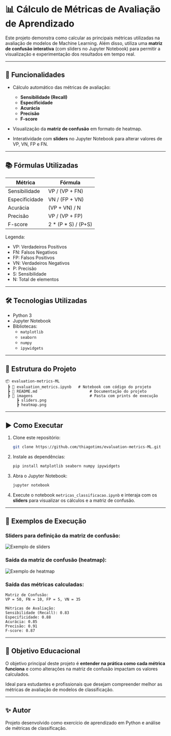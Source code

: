 # 📊 Cálculo de Métricas de Avaliação de Aprendizado

Este projeto demonstra como calcular as principais métricas utilizadas na avaliação de modelos de Machine Learning. Além disso, utiliza uma **matriz de confusão interativa** (com sliders no Jupyter Notebook) para permitir a visualização e experimentação dos resultados em tempo real.

---

## 🚀 Funcionalidades

- Cálculo automático das métricas de avaliação:
    - **Sensibilidade (Recall)**
    - **Especificidade**
    - **Acurácia**
    - **Precisão**
    - **F-score**
        
- Visualização da **matriz de confusão** em formato de heatmap.
    
- Interatividade com **sliders** no Jupyter Notebook para alterar valores de VP, VN, FP e FN.
---

## 📚 Fórmulas Utilizadas

|Métrica|Fórmula|
|---|---|
|Sensibilidade|VP / (VP + FN)|
|Especificidade|VN / (FP + VN)|
|Acurácia|(VP + VN) / N|
|Precisão|VP / (VP + FP)|
|F-score|2 * (P * S) / (P+S)|

Legenda:

- VP: Verdadeiros Positivos
- FN: Falsos Negativos
- FP: Falsos Positivos
- VN: Verdadeiros Negativos
- P: Precisão
- S: Sensibilidade
- N: Total de elementos

---

## 🛠️ Tecnologias Utilizadas

- Python 3
- Jupyter Notebook
- Bibliotecas:
    - `matplotlib`
    - `seaborn`
    - `numpy`
    - `ipywidgets`

---

## 📂 Estrutura do Projeto

```
📦 evaluation-metrics-ML
 ┣ 📜 evaluation_metrics.ipynb   # Notebook com código do projeto
 ┣ 📜 README.md                       # Documentação do projeto
 ┣ 📂 imagens                         # Pasta com prints de execução
     ┣ sliders.png
     ┣ heatmap.png
```

---

## ▶️ Como Executar

1. Clone este repositório:
    
    ```bash
    git clone https://github.com/thiagotims/evaluation-metrics-ML.git
    ```
    
2. Instale as dependências:
    
    ```bash
    pip install matplotlib seaborn numpy ipywidgets
    ```
    
3. Abra o Jupyter Notebook:
    
    ```bash
    jupyter notebook
    ```
    
4. Execute o notebook `metricas_classificacao.ipynb` e interaja com os **sliders** para visualizar os cálculos e a matriz de confusão.
    

---

## 📸 Exemplos de Execução

### Sliders para definição da matriz de confusão:

![Exemplo de sliders](https://chatgpt.com/c/imagens/sliders.png)

### Saída da matriz de confusão (heatmap):

![Exemplo de heatmap](https://chatgpt.com/c/imagens/heatmap.png)

### Saída das métricas calculadas:

```
Matriz de Confusão:
VP = 50, FN = 10, FP = 5, VN = 35

Métricas de Avaliação:
Sensibilidade (Recall): 0.83
Especificidade: 0.88
Acurácia: 0.85
Precisão: 0.91
F-score: 0.87
```

---

## 📖 Objetivo Educacional

O objetivo principal deste projeto é **entender na prática como cada métrica funciona** e como alterações na matriz de confusão impactam os valores calculados.

Ideal para estudantes e profissionais que desejam compreender melhor as métricas de avaliação de modelos de classificação.

---

## ✨ Autor

Projeto desenvolvido como exercício de aprendizado em Python e análise de métricas de classificação.
